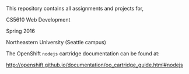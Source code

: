 This repository contains all assignments and projects for,

CS5610 Web Development

Spring 2016

Northeastern University (Seattle campus)


The OpenShift `nodejs` cartridge documentation can be found at:

http://openshift.github.io/documentation/oo_cartridge_guide.html#nodejs
